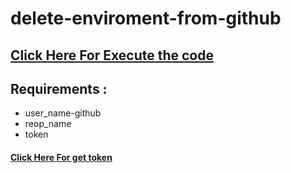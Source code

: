 # delete-enviroment-from-github

## [Click Here For Execute the code](https://stackblitz.com/edit/run-js-code?file=index.js)


## Requirements :
* user_name-github
* reop_name
* token

#### [Click Here For get token](https://github.com/settings/tokens)


<!-- ### <a href="https://stackblitz.com/edit/run-js-code?file=index.js" target="_blank" >Click Here For Execute the code</a> -->
<!-- ## [You Can Get Token From Here](https://github.com/settings/tokens) -->
